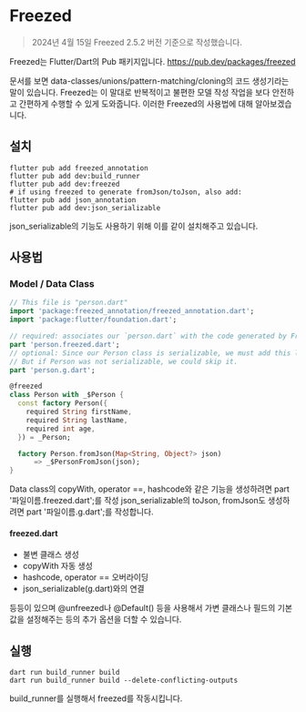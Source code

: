 # Freezed

> 2024년 4월 15일 Freezed 2.5.2 버전 기준으로 작성했습니다.

Freezed는 Flutter/Dart의 Pub 패키지입니다.
https://pub.dev/packages/freezed

문서를 보면 data-classes/unions/pattern-matching/cloning의 코드 생성기라는 말이 있습니다.
Freezed는 이 말대로 반복적이고 불편한 모델 작성 작업을 보다 안전하고 간편하게 수행할 수 있게 도와줍니다.
이러한 Freezed의 사용법에 대해 알아보겠습니다.

## 설치
```
flutter pub add freezed_annotation
flutter pub add dev:build_runner
flutter pub add dev:freezed
# if using freezed to generate fromJson/toJson, also add:
flutter pub add json_annotation
flutter pub add dev:json_serializable
```
json_serializable의 기능도 사용하기 위해 이를 같이 설치해주고 있습니다.


## 사용법
### Model / Data Class
```dart
// This file is "person.dart"
import 'package:freezed_annotation/freezed_annotation.dart';
import 'package:flutter/foundation.dart';

// required: associates our `person.dart` with the code generated by Freezed
part 'person.freezed.dart';
// optional: Since our Person class is serializable, we must add this line.
// But if Person was not serializable, we could skip it.
part 'person.g.dart';

@freezed
class Person with _$Person {
  const factory Person({
    required String firstName,
    required String lastName,
    required int age,
  }) = _Person;

  factory Person.fromJson(Map<String, Object?> json)
      => _$PersonFromJson(json);
}
```
Data class의 copyWith, operator ==, hashcode와 같은 기능을 생성하려면
part '파일이름.freezed.dart';를 작성
json_serializable의 toJson, fromJson도 생성하려면
part '파일이름.g.dart';를 작성합니다.

#### freezed.dart
- 불변 클래스 생성
- copyWith 자동 생성
- hashcode, operator == 오버라이딩
- json_serializable(g.dart)와의 연결

등등이 있으며 @unfreezed나 @Default() 등을 사용해서
가변 클래스나 필드의 기본값을 설정해주는 등의 추가 옵션을 더할 수 있습니다.


## 실행
```
dart run build_runner build
dart run build_runner build --delete-conflicting-outputs
```

build_runner를 실행해서 freezed를 작동시킵니다.
